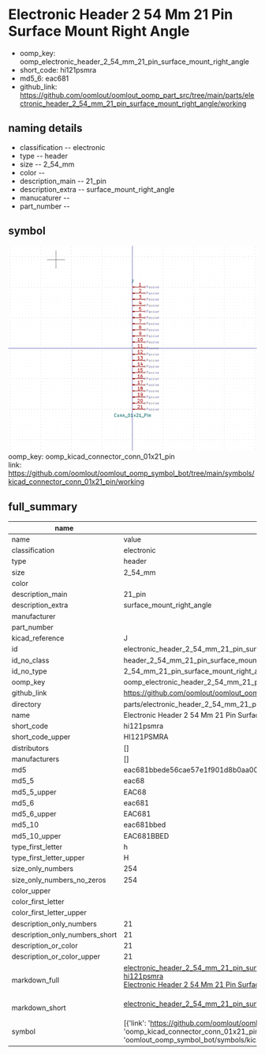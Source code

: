 # Electronic Header 2 54 Mm 21 Pin Surface Mount Right Angle

  
* oomp_key: oomp_electronic_header_2_54_mm_21_pin_surface_mount_right_angle 
* short_code: hi121psmra
* md5_6: eac681  
* github_link: https://github.com/oomlout/oomlout_oomp_part_src/tree/main/parts/electronic_header_2_54_mm_21_pin_surface_mount_right_angle/working  
## naming details
* classification -- electronic
* type -- header
* size -- 2_54_mm
* color -- 
* description_main -- 21_pin
* description_extra -- surface_mount_right_angle
* manucaturer -- 
* part_number -- 



## symbol

![](symbol/0/working/working_600.png)  
oomp_key: oomp_kicad_connector_conn_01x21_pin  
link: https://github.com/oomlout/oomlout_oomp_symbol_bot/tree/main/symbols/kicad_connector_conn_01x21_pin/working  


## full_summary
| name | value | 
| --- | --- | 
| name | value | 
| classification | electronic | 
| type | header | 
| size | 2_54_mm | 
| color |  | 
| description_main | 21_pin | 
| description_extra | surface_mount_right_angle | 
| manufacturer |  | 
| part_number |  | 
| kicad_reference | J | 
| id | electronic_header_2_54_mm_21_pin_surface_mount_right_angle | 
| id_no_class | header_2_54_mm_21_pin_surface_mount_right_angle | 
| id_no_type | 2_54_mm_21_pin_surface_mount_right_angle | 
| oomp_key | oomp_electronic_header_2_54_mm_21_pin_surface_mount_right_angle | 
| github_link | https://github.com/oomlout/oomlout_oomp_part_src/tree/main/parts/electronic_header_2_54_mm_21_pin_surface_mount_right_angle/working | 
| directory | parts/electronic_header_2_54_mm_21_pin_surface_mount_right_angle | 
| name | Electronic Header 2 54 Mm 21 Pin Surface Mount Right Angle | 
| short_code | hi121psmra | 
| short_code_upper | HI121PSMRA | 
| distributors | [] | 
| manufacturers | [] | 
| md5 | eac681bbede56cae57e1f901d8b0aa00 | 
| md5_5 | eac68 | 
| md5_5_upper | EAC68 | 
| md5_6 | eac681 | 
| md5_6_upper | EAC681 | 
| md5_10 | eac681bbed | 
| md5_10_upper | EAC681BBED | 
| type_first_letter | h | 
| type_first_letter_upper | H | 
| size_only_numbers | 254 | 
| size_only_numbers_no_zeros | 254 | 
| color_upper |  | 
| color_first_letter |  | 
| color_first_letter_upper |  | 
| description_only_numbers | 21 | 
| description_only_numbers_short | 21 | 
| description_or_color | 21 | 
| description_or_color_upper | 21 | 
| markdown_full | [electronic_header_2_54_mm_21_pin_surface_mount_right_angle](https://github.com/oomlout/oomlout_oomp_part_src/tree/main/parts/electronic_header_2_54_mm_21_pin_surface_mount_right_angle/working)<br>[hi121psmra](https://github.com/oomlout/oomlout_oomp_part_src/tree/main/parts/electronic_header_2_54_mm_21_pin_surface_mount_right_angle/working)<br>[Electronic Header 2 54 Mm 21 Pin Surface Mount Right Angle](https://github.com/oomlout/oomlout_oomp_part_src/tree/main/parts/electronic_header_2_54_mm_21_pin_surface_mount_right_angle/working)<br><br> | 
| markdown_short | [electronic_header_2_54_mm_21_pin_surface_mount_right_angle](https://github.com/oomlout/oomlout_oomp_part_src/tree/main/parts/electronic_header_2_54_mm_21_pin_surface_mount_right_angle/working)<br><br> | 
| symbol | [{'link': 'https://github.com/oomlout/oomlout_oomp_symbol_bot/tree/main/symbols/kicad_connector_conn_01x21_pin', 'oomp_key': 'oomp_kicad_connector_conn_01x21_pin', 'directory': 'oomlout_oomp_symbol_bot/symbols/kicad_connector_conn_01x21_pin//working/working.kicad_sym'}] | 
